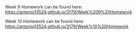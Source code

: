 Week 9 Homework can be found here: https://antonio13524.github.io/3179/Week%209%20Homework 

Week 10 Homework can be found here: https://antonio13524.github.io/3179/Week%10%20Homework
